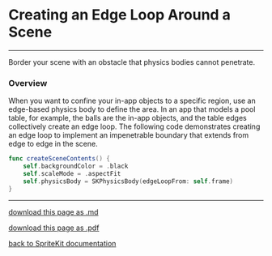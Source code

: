 # Creating an Edge Loop Around a Scene

-----------------------------

Border your scene with an obstacle that physics bodies cannot penetrate.

### Overview

When you want to confine your in-app objects to a specific region, use an edge-based physics body to define the area. In an app that models a pool table, for example, the balls are the in-app objects, and the table edges collectively create an edge loop. The following code demonstrates creating an edge loop to implement an impenetrable boundary that extends from edge to edge in the scene.

```swift
func createSceneContents() {
    self.backgroundColor = .black
    self.scaleMode = .aspectFit
    self.physicsBody = SKPhysicsBody(edgeLoopFrom: self.frame)
}
```

--------------------------

[download this page as .md](https://raw.githubusercontent.com/retrokid/retrokid.github.io/master/tech_notes/spritekit_documentation/002-skscene-creating-a-scene-from-a-file.md)

[download this page as .pdf](https://github.com/retrokid/retrokid.github.io/raw/master/tech_notes/spritekit_documentation/002-skscene-creating-a-scene-from-a-file.pdf)

[back to SpriteKit documentation](./spritekit-documentation)
